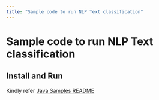 ```yaml
---
title: "Sample code to run NLP Text classification"
---
```


# Sample code to run NLP Text classification

## Install and Run
Kindly refer [Java Samples README](../../../../../../../README.md)